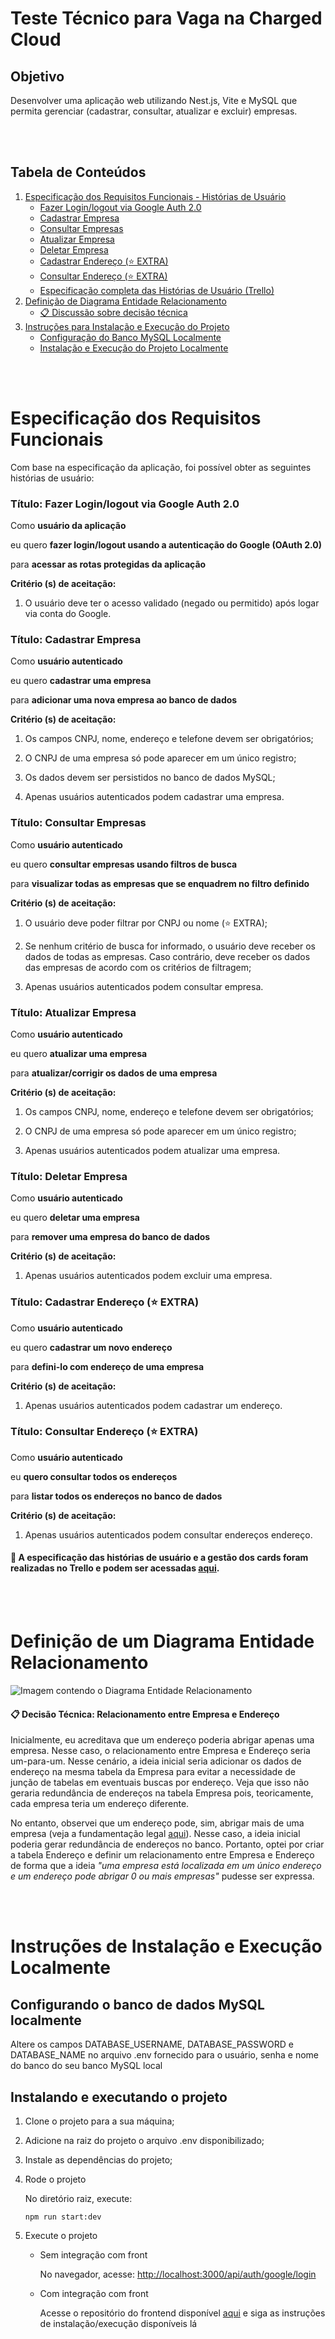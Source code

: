 # Teste Técnico para Vaga na Charged Cloud

## Objetivo
Desenvolver uma aplicação web utilizando Nest.js, Vite e MySQL que permita gerenciar (cadastrar, consultar, atualizar e excluir) empresas.

<br></br>
## Tabela de Conteúdos

1. [Especificação dos Requisitos Funcionais - Histórias de Usuário](#Especificação-dos-Requisitos-Funcionais)
    - [Fazer Login/logout via Google Auth 2.0](#Fazer-Login/logout-via-Google-Auth-2.0)
    - [Cadastrar Empresa](#Cadastrar-Empresa)
    - [Consultar Empresas](#Consultar-Empresas)
    - [Atualizar Empresa](#Atualizar-Empresa)
    - [Deletar Empresa](#Deletar-Empresa)
    - [Cadastrar Endereço (⭐ EXTRA)](#Cadastrar-Endereço-(⭐-EXTRA))
    - [Consultar Endereço (⭐ EXTRA)](#Consultar-Endereço-(⭐-EXTRA))
    - [Especificação completa das Histórias de Usuário (Trello)](#-A-especificação-das-histórias-de-usuário-e-a-gestão-dos-cards-foram-realizadas-no-trello-e-podem-ser-acessadas-aqui)
2. [Definição de Diagrama Entidade Relacionamento](#Definição-de-um-Diagrama-Entidade-Relacionamento)
    - [📋 Discussão sobre decisão técnica](#-Decisão-Técnica-Relacionamento-entre-Empresa-e-Endereço)
3. [Instruções para Instalação e Execução do Projeto](#Instruções-de-Instalação-e-Execução-Localmente)
    - [Configuração do Banco MySQL Localmente](#Configurando-o-banco-de-dados-MySQL-localmente)
    - [Instalação e Execução do Projeto Localmente](#Instalando-e-executando-o-projeto)

<br></br>
# Especificação dos Requisitos Funcionais

Com base na especificação da aplicação, foi possível obter as seguintes histórias de usuário:

### Título: Fazer Login/logout via Google Auth 2.0

Como **usuário da aplicação**

eu quero **fazer login/logout usando a autenticação do Google (OAuth 2.0)**

para **acessar as rotas protegidas da aplicação**

**Critério (s) de aceitação:**

1. O usuário deve ter o acesso validado (negado ou permitido) após logar via conta do Google.


### Título: Cadastrar Empresa

Como **usuário autenticado**

eu quero **cadastrar uma empresa**

para **adicionar uma nova empresa ao banco de dados**

**Critério (s) de aceitação:**

1. Os campos CNPJ, nome, endereço e telefone devem ser obrigatórios;

2. O CNPJ de uma empresa só pode aparecer em um único registro;

3. Os dados devem ser persistidos no banco de dados MySQL;

4. Apenas usuários autenticados podem cadastrar uma empresa.


### Título: Consultar Empresas

Como **usuário autenticado**

eu quero **consultar empresas usando filtros de busca**

para **visualizar todas as empresas que se enquadrem no filtro definido**

**Critério (s) de aceitação:**

1. O usuário deve poder filtrar por CNPJ ou nome (⭐ EXTRA);

1. Se nenhum critério de busca for informado, o usuário deve receber os dados de todas as empresas. Caso contrário, deve receber os dados das empresas de acordo com os critérios de filtragem;

2. Apenas usuários autenticados podem consultar empresa.


### Título: Atualizar Empresa

Como **usuário autenticado**

eu quero **atualizar uma empresa**

para **atualizar/corrigir os dados de uma empresa**

**Critério (s) de aceitação:**

1. Os campos CNPJ, nome, endereço e telefone devem ser obrigatórios;

2. O CNPJ de uma empresa só pode aparecer em um único registro;

3. Apenas usuários autenticados podem atualizar uma empresa.


### Título: Deletar Empresa

Como **usuário autenticado**

eu quero **deletar uma empresa**

para **remover uma empresa do banco de dados**

**Critério (s) de aceitação:**

1. Apenas usuários autenticados podem excluir uma empresa.


### Título: Cadastrar Endereço (⭐ EXTRA)

Como **usuário autenticado**

eu quero **cadastrar um novo endereço**

para **defini-lo com endereço de uma empresa**

**Critério (s) de aceitação:**

1. Apenas usuários autenticados podem cadastrar um endereço.


### Título: Consultar Endereço (⭐ EXTRA)

Como **usuário autenticado**

eu **quero consultar todos os endereços**

para **listar todos os endereços no banco de dados**

**Critério (s) de aceitação:**

1. Apenas usuários autenticados podem consultar endereços endereço.

#### 🔗 A especificação das histórias de usuário e a gestão dos cards foram realizadas no Trello e podem ser acessadas [aqui](https://trello.com/invite/b/674487f82f09cfbb7a39a1e1/ATTI0142def8be8178ae2f1e1993f4599bdbDBA6962E/desafio-charged-cloud-backend).



<br></br>
# Definição de um Diagrama Entidade Relacionamento

![Imagem contendo o Diagrama Entidade Relacionamento](<documentation/Diagrama Entidade Relacionamento.jpg>)

#### 📋 Decisão Técnica: Relacionamento entre Empresa e Endereço

Inicialmente, eu acreditava que um endereço poderia abrigar apenas uma empresa. Nesse caso, o relacionamento entre Empresa e Endereço seria um-para-um. Nesse cenário, a ideia inicial seria adicionar os dados de endereço na mesma tabela da Empresa para evitar a necessidade de junção de tabelas em eventuais buscas por endereço. Veja que isso não geraria redundância de endereços na tabela Empresa pois, teoricamente, cada empresa teria um endereço diferente.

No entanto, observei que um endereço pode, sim, abrigar mais de uma empresa (veja a fundamentação legal [aqui](https://www.jlramos.com.br/blog/e-possivel-ter-duas-ou-mais-empresas-no-mesmo-endereco-entenda-regras-e-limitacoes/)). Nesse caso, a ideia inicial poderia gerar redundância de endereços no banco. Portanto, optei por criar a tabela Endereço e definir um relacionamento entre Empresa e Endereço de forma que a ideia *"uma empresa está localizada em um único endereço e um endereço pode abrigar 0 ou mais empresas"* pudesse ser expressa.


<br></br>
# Instruções de Instalação e Execução Localmente

## Configurando o banco de dados MySQL localmente
Altere os campos DATABASE_USERNAME, DATABASE_PASSWORD e DATABASE_NAME no arquivo .env fornecido para o usuário, senha e nome do banco do seu banco MySQL local

## Instalando e executando o projeto
1. Clone o projeto para a sua máquina;
2. Adicione na raiz do projeto o arquivo .env disponibilizado;
3. Instale as dependências do projeto;
4. Rode o projeto
    
    No diretório raiz, execute:
    ```
    npm run start:dev
    ```
5. Execute o projeto
    - Sem integração com front
    
        No navegador, acesse: [http://localhost:3000/api/auth/google/login](http://localhost:3000/api/auth/google/login)
    
    - Com integração com front
        
        Acesse o repositório do frontend disponível [aqui](https://github.com/danielosilva1/desafio-charged-cloud-frontend) e siga as instruções de instalação/execução disponíveis lá
